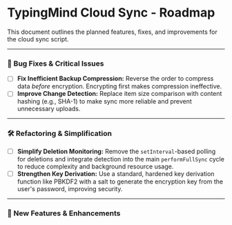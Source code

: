# TypingMind Cloud Sync - Roadmap

This document outlines the planned features, fixes, and improvements for the cloud sync script.

---

### 🐛 Bug Fixes & Critical Issues

- [ ] **Fix Inefficient Backup Compression:** Reverse the order to compress data _before_ encryption. Encrypting first makes compression ineffective.
- [ ] **Improve Change Detection:** Replace item size comparison with content hashing (e.g., SHA-1) to make sync more reliable and prevent unnecessary uploads.

---

### 🛠️ Refactoring & Simplification

- [ ] **Simplify Deletion Monitoring:** Remove the `setInterval`-based polling for deletions and integrate detection into the main `performFullSync` cycle to reduce complexity and background resource usage.
- [ ] **Strengthen Key Derivation:** Use a standard, hardened key derivation function like PBKDF2 with a salt to generate the encryption key from the user's password, improving security.

---

### 🚀 New Features & Enhancements
